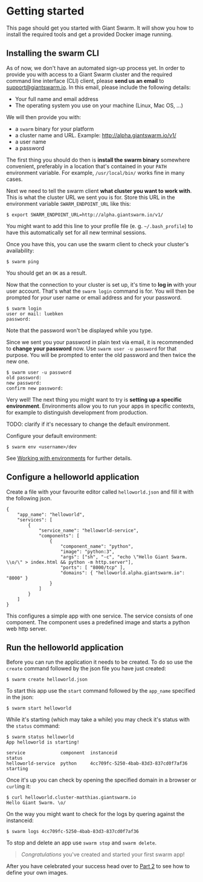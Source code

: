 # Getting started

This page should get you started with Giant Swarm. It will show you how to install the required tools and get a provided Docker image running.

## Installing the swarm CLI

As of now, we don't have an automated sign-up process yet. In order to provide you with access to a Giant Swarm cluster and the required command line interface (CLI) client, please __send us an email__ to [support@giantswarm.io](mailto:support@giantswarm.io). In this email, please include the following details:

 * Your full name and email address
 * The operating system you use on your machine (Linux, Mac OS, ...)

We will then provide you with:

  * a `swarm` binary for your platform
  * a cluster name and URL. Example: http://alpha.giantswarm.io/v1/
  * a user name
  * a password

The first thing you should do then is __install the swarm binary__ somewhere convenient, preferably in a location that's contained in your `PATH` environment variable. For example, `/usr/local/bin/` works fine in many cases.

Next we need to tell the swarm client __what cluster you want to work with__. This is what the cluster URL we sent you is for. Store this URL in the environment variable `SWARM_ENDPOINT_URL` like this: 

    $ export SWARM_ENDPOINT_URL=http://alpha.giantswarm.io/v1/

<i class="fa fa-info-circle"></i> You might want to add this line to your profile file (e. g. `~/.bash_profile`) to have this automatically set for all new terminal sessions.

Once you have this, you can use the swarm client to check your cluster's availability:

    $ swarm ping

You should get an `OK` as a result.

Now that the connection to your cluster is set up, it's time to __log in__ with your user account. That's what the `swarm login` command is for. You will then be prompted for *your* user name or email address and for your password.

    $ swarm login
    user or mail: luebken
    password:

Note that the password won't be displayed while you type.

Since we sent you your password in plain text via email, it is recommended to __change your password__ now. Use `swarm user -u password` for that purpose. You will be prompted to enter the old password and then twice the new one.

    $ swarm user -u password
    old password:
    new password:
    confirm new password:

Very well! The next thing you might want to try is __setting up a specific environment__. Environments allow you to run your apps in specific contexts, for example to distinguish development from production.

TODO: clarify if it's necessary to change the default environment.

Configure your default environment:

    $ swarm env <username>/dev

See [Working with environments](reference/env/) for further details.

## Configure a helloworld application

Create a file with your favourite editor called `helloworld.json` and fill it with the following json.

    {
        "app_name": "helloworld",
        "services": [
            {
                "service_name": "helloworld-service",
                "components": [
                    {
                        "component_name": "python",
                        "image": "python:3",
                        "args": ["sh", "-c", "echo \"Hello Giant Swarm. \\o/\" > index.html && python -m http.server"],
                        "ports": [ "8000/tcp" ],
                        "domains": { "helloworld.alpha.giantswarm.io": "8000" }
                    }
                ]
            }
        ]
    }

This configures a simple app with one service. The service consists of one component. The component uses a predefined image and starts a python web http server.

## Run the helloworld application

Before you can run the application it needs to be created. To do so use the `create` command followed by the json file you have just created: 

    $ swarm create helloworld.json

To start this app use the `start` command followed by the `app_name` specified in the json:

    $ swarm start helloworld

While it's starting (which may take a while) you may check it's status with the `status` command:

    $ swarm status helloworld
    App helloworld is starting!

    service             component  instanceid                            status
    helloworld-service  python     4cc709fc-5250-4bab-83d3-837cd0f7af36  starting

Once it's up you can check by opening the specified domain in a browser or `curl`ing it:
    
    $ curl helloworld.cluster-matthias.giantswarm.io
    Hello Giant Swarm. \o/

On the way you might want to check for the logs by quering against the instanceid:

    $ swarm logs 4cc709fc-5250-4bab-83d3-837cd0f7af36

To stop and delete an app use `swarm stop` and `swarm delete`.

> *Congratulations* you've created and started your first swarm app!

After you have celebrated your success head over to [Part 2](gettingstarted2.md) to see how to define your own images.